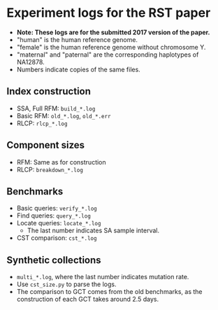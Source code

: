 # Experiment logs for the RST paper

* **Note: These logs are for the submitted 2017 version of the paper.**
* "human" is the human reference genome.
* "female" is the human reference genome without chromosome Y.
* "maternal" and "paternal" are the corresponding haplotypes of NA12878.
* Numbers indicate copies of the same files.

## Index construction

* SSA, Full RFM: `build_*.log`
* Basic RFM: `old_*.log`, `old_*.err`
* RLCP: `rlcp_*.log`

## Component sizes

* RFM: Same as for construction
* RLCP: `breakdown_*.log`

## Benchmarks

* Basic queries: `verify_*.log`
* Find queries: `query_*.log`
* Locate queries: `locate_*.log`
  * The last number indicates SA sample interval.
* CST comparison: `cst_*.log`

## Synthetic collections

* `multi_*.log`, where the last number indicates mutation rate.
* Use `cst_size.py` to parse the logs.
* The comparison to GCT comes from the old benchmarks, as the construction of each GCT takes around 2.5 days.

